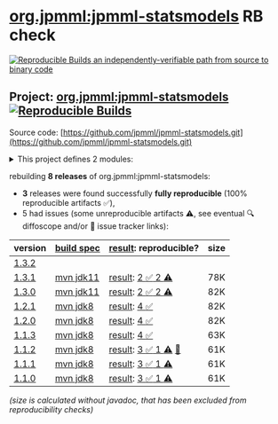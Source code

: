 [org.jpmml:jpmml-statsmodels](https://central.sonatype.com/artifact/org.jpmml/jpmml-statsmodels/versions) RB check
=======

[![Reproducible Builds](https://reproducible-builds.org/images/logos/rb.svg) an independently-verifiable path from source to binary code](https://reproducible-builds.org/)

## Project: [org.jpmml:jpmml-statsmodels](https://central.sonatype.com/artifact/org.jpmml/jpmml-statsmodels/versions) [![Reproducible Builds](https://img.shields.io/endpoint?url=https://raw.githubusercontent.com/jvm-repo-rebuild/reproducible-central/master/content/org/jpmml/jpmml-statsmodels/badge.json)](https://github.com/jvm-repo-rebuild/reproducible-central/blob/master/content/org/jpmml/jpmml-statsmodels/README.md)

Source code: [https://github.com/jpmml/jpmml-statsmodels.git](https://github.com/jpmml/jpmml-statsmodels.git)

<details><summary>This project defines 2 modules:</summary>

* [org.jpmml:jpmml-statsmodels](https://central.sonatype.com/artifact/org.jpmml/jpmml-statsmodels/overview)
* [org.jpmml:pmml-statsmodels](https://central.sonatype.com/artifact/org.jpmml/pmml-statsmodels/overview)
</details>

rebuilding **8 releases** of org.jpmml:jpmml-statsmodels:
- **3** releases were found successfully **fully reproducible** (100% reproducible artifacts :white_check_mark:),
- 5 had issues (some unreproducible artifacts :warning:, see eventual :mag: diffoscope and/or :memo: issue tracker links):

| version | [build spec](/BUILDSPEC.md) | [result](https://reproducible-builds.org/docs/jvm/): reproducible? | size |
| -- | --------- | ------ | -- |
| [1.3.2](https://central.sonatype.com/artifact/org.jpmml/jpmml-statsmodels/1.3.2/pom) | | | |
| [1.3.1](https://central.sonatype.com/artifact/org.jpmml/jpmml-statsmodels/1.3.1/pom) | [mvn jdk11](jpmml-statsmodels-1.3.1.buildspec) | [result](jpmml-statsmodels-1.3.1.buildinfo): [2 :white_check_mark:  2 :warning:](jpmml-statsmodels-1.3.1.buildcompare) | 78K |
| [1.3.0](https://central.sonatype.com/artifact/org.jpmml/jpmml-statsmodels/1.3.0/pom) | [mvn jdk11](jpmml-statsmodels-1.3.0.buildspec) | [result](jpmml-statsmodels-1.3.0.buildinfo): [2 :white_check_mark:  2 :warning:](jpmml-statsmodels-1.3.0.buildcompare) | 82K |
| [1.2.1](https://central.sonatype.com/artifact/org.jpmml/jpmml-statsmodels/1.2.1/pom) | [mvn jdk8](jpmml-statsmodels-1.2.1.buildspec) | [result](jpmml-statsmodels-1.2.1.buildinfo): [4 :white_check_mark: ](jpmml-statsmodels-1.2.1.buildcompare) | 82K |
| [1.2.0](https://central.sonatype.com/artifact/org.jpmml/jpmml-statsmodels/1.2.0/pom) | [mvn jdk8](jpmml-statsmodels-1.2.0.buildspec) | [result](jpmml-statsmodels-1.2.0.buildinfo): [4 :white_check_mark: ](jpmml-statsmodels-1.2.0.buildcompare) | 82K |
| [1.1.3](https://central.sonatype.com/artifact/org.jpmml/jpmml-statsmodels/1.1.3/pom) | [mvn jdk8](jpmml-statsmodels-1.1.3.buildspec) | [result](jpmml-statsmodels-1.1.3.buildinfo): [4 :white_check_mark: ](jpmml-statsmodels-1.1.3.buildcompare) | 63K |
| [1.1.2](https://central.sonatype.com/artifact/org.jpmml/jpmml-statsmodels/1.1.2/pom) | [mvn jdk8](jpmml-statsmodels-1.1.2.buildspec) | [result](jpmml-statsmodels-1.1.2.buildinfo): [3 :white_check_mark:  1 :warning:](jpmml-statsmodels-1.1.2.buildcompare) [:memo:](https://github.com/jpmml/jpmml-statsmodels/pull/4) | 61K |
| [1.1.1](https://central.sonatype.com/artifact/org.jpmml/jpmml-statsmodels/1.1.1/pom) | [mvn jdk8](jpmml-statsmodels-1.1.1.buildspec) | [result](jpmml-statsmodels-1.1.1.buildinfo): [3 :white_check_mark:  1 :warning:](jpmml-statsmodels-1.1.1.buildcompare) | 61K |
| [1.1.0](https://central.sonatype.com/artifact/org.jpmml/jpmml-statsmodels/1.1.0/pom) | [mvn jdk8](jpmml-statsmodels-1.1.0.buildspec) | [result](jpmml-statsmodels-1.1.0.buildinfo): [3 :white_check_mark:  1 :warning:](jpmml-statsmodels-1.1.0.buildcompare) | 61K |

<i>(size is calculated without javadoc, that has been excluded from reproducibility checks)</i>
